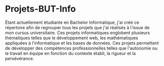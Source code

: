 # Projets-BUT-Info
Étant actuellement étudiante en Bachelor Informatique, j'ai créé ce répertoire afin de regrouper tous les projets que j'ai réalisés à l'issue de mon cursus universitaire. Ces projets informatiques englobent plusieurs thématiques telles que le développement web, les mathématiques appliquées à l'informatique et les bases de données. Ces projets permettent de développer des compétences professionnelles telles que l'autonomie ou le travail en équipe en fonction du contexte établi, la rigueur et la persévérance. 
